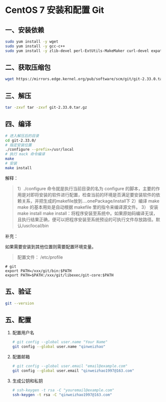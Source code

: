 # CentOS 7 安装和配置 Git

## 一、安装依赖

```sh
sudo yum install -y wget
sudo yum install -y gcc-c++
sudo yum install -y zlib-devel perl-ExtUtils-MakeMaker curl-devel expat-devel
```

## 二、获取压缩包

```sh
wget https://mirrors.edge.kernel.org/pub/software/scm/git/git-2.33.0.tar.gz
```

## 三、解压

```sh
tar -zxvf tar -zxvf git-2.33.0.tar.gz
```

## 四、编译

```sh
# 进入解压后的目录
cd git-2.33.0/
# 指定安装位置
./configure --prefix=/usr/local
# 执行 mack 命令编译
make 
# 安装
make install
```

  解释：

>1）./configure 命令就是执行当前目录的名为 configure 的脚本，主要的作用是对即将安装的软件进行配置，检查当前的环境是否满足要安装软件的依赖关系，并把生成的makefile放到....onePackage/install下
>2）编译 make
>make 的基本用处是自动根据 makefile 里的指令来编译源文件。
>3） 安装 make install
>make install：将程序安装至系统中。如果原始码编译无误，且执行结果正确，便可以把程序安装至系统预设的可执行文件存放路径。默认/usr/local/bin

  补充：

  如果需要安装到其他位置则需要配置环境变量。

> 配置文件：  /etc/profile

```config
# git
export PATH=/xxx/git/bin:$PATH
export PATH=$PATH:/xxx/git/libexec/git-core:$PATH
```

## 五、验证

```sh
git --version
```

## 五、配置

1. 配置用户名

   ```sh
   # git config --global user.name "Your Name"
   git config --global user.name "qinweizhao"
   ```

2. 配置邮箱

   ```sh
   # git config --global user.email "email@example.com"
   git config --global user.email "qinweizhao1997@163.com"
   ```

3. 生成公钥和私钥

   ```sh
   # ssh-keygen -t rsa -C "youremail@example.com"
   ssh-keygen -t rsa -C "qinweizhao1997@163.com"
   ```
